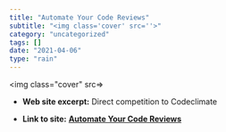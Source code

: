 ```yaml
---
title: "Automate Your Code Reviews"
subtitle: "<img class='cover' src=''>"
category: "uncategorized"
tags: []
date: "2021-04-06"
type: "rain"
---
```

<img class="cover" src=>



* **Web site excerpt:** Direct competition to Codeclimate

* **Link to site:** **[Automate Your Code Reviews](https://lp.codacy.com/code-review)**